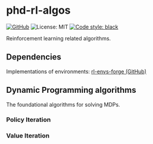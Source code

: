 # phd-rl-algos
<!-- Badges -->
[![GitHub](https://img.shields.io/badge/-GitHub-black?logo=github)](https://github.com/mariusdgm/phd-rl-algos)
![License: MIT](https://img.shields.io/github/license/mariusdgm/phd-rl-algos)
[![Code style: black](https://img.shields.io/badge/code%20style-black-000000.svg)](https://github.com/psf/black)
<!--  -->

Reinforcement learning related algorithms.

## Dependencies

Implementations of environments: [rl-envs-forge (GitHub)](https://github.com/mariusdgm/rl-envs-forge)

## Dynamic Programming algorithms

The foundational algorithms for solving MDPs.

### Policy Iteration

### Value Iteration

